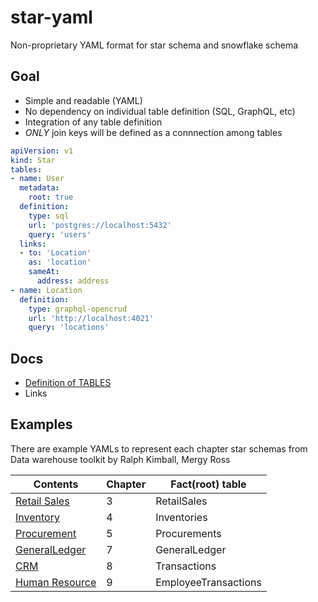 # star-yaml
Non-proprietary YAML format for star schema and snowflake schema

## Goal

- Simple and readable (YAML)
- No dependency on individual table definition (SQL, GraphQL, etc)
- Integration of any table definition
- *ONLY* join keys will be defined as a connnection among tables

```yaml
apiVersion: v1
kind: Star
tables:
- name: User
  metadata:
    root: true
  definition:
    type: sql
    url: 'postgres://localhost:5432'
    query: 'users'
  links:
  - to: 'Location'
    as: 'location'
    sameAt:
      address: address
- name: Location
  definition:
    type: graphql-opencrud
    url: 'http://localhost:4021'
    query: 'locations'
```

## Docs

- [Definition of TABLES](docs/definition.md)
- Links

## Examples

There are example YAMLs to represent each chapter star schemas from Data warehouse toolkit by Ralph Kimball, Mergy Ross

| Contents      | Chapter       | Fact(root) table  |
| ------------- |---------------| ------------------|
| [Retail Sales](examples/RetailSales.yaml)   | 3             | RetailSales |
| [Inventory](examples/Inventory.yaml)        | 4             | Inventories |
| [Procurement](examples/Procurement.yaml)    | 5             | Procurements |
| [GeneralLedger](examples/GeneralLedger.yaml) | 7             | GeneralLedger |
| [CRM](examples/CRM.yaml)           | 8             | Transactions |
| [Human Resource](examples/HumanResource.yaml) | 9             | EmployeeTransactions |
